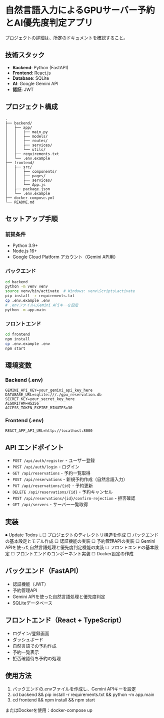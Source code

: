# 自然言語入力によるGPUサーバー予約とAI優先度判定アプリ

プロジェクトの詳細は、所定のドキュメントを確認すること。

## 技術スタック

- **Backend**: Python (FastAPI)
- **Frontend**: React.js
- **Database**: SQLite
- **AI**: Google Gemini API
- **認証**: JWT

## プロジェクト構成

```
.
├── backend/
│   ├── app/
│   │   ├── main.py
│   │   ├── models/
│   │   ├── routes/
│   │   ├── services/
│   │   └── utils/
│   ├── requirements.txt
│   └── .env.example
├── frontend/
│   ├── src/
│   │   ├── components/
│   │   ├── pages/
│   │   ├── services/
│   │   └── App.js
│   ├── package.json
│   └── .env.example
├── docker-compose.yml
└── README.md
```

## セットアップ手順

### 前提条件

- Python 3.9+
- Node.js 16+
- Google Cloud Platform アカウント（Gemini API用）

### バックエンド

```bash
cd backend
python -m venv venv
source venv/bin/activate  # Windows: venv\Scripts\activate
pip install -r requirements.txt
cp .env.example .env
# .envファイルにGemini APIキーを設定
python -m app.main
```

### フロントエンド

```bash
cd frontend
npm install
cp .env.example .env
npm start
```

## 環境変数

### Backend (.env)

```
GEMINI_API_KEY=your_gemini_api_key_here
DATABASE_URL=sqlite:///./gpu_reservation.db
SECRET_KEY=your_secret_key_here
ALGORITHM=HS256
ACCESS_TOKEN_EXPIRE_MINUTES=30
```

### Frontend (.env)

```
REACT_APP_API_URL=http://localhost:8000
```

## API エンドポイント

- `POST /api/auth/register` - ユーザー登録
- `POST /api/auth/login` - ログイン
- `GET /api/reservations` - 予約一覧取得
- `POST /api/reservations` - 新規予約作成（自然言語入力）
- `PUT /api/reservations/{id}` - 予約更新
- `DELETE /api/reservations/{id}` - 予約キャンセル
- `POST /api/reservations/{id}/confirm-rejection` - 拒否確認
- `GET /api/servers` - サーバー一覧取得

## 実装
⏺ Update Todos
  ⎿  ☐ プロジェクトのディレクトリ構造を作成
     ☐ バックエンドの基本設定とモデル作成
     ☐ 認証機能の実装
     ☐ 予約管理APIの実装
     ☐ Gemini APIを使った自然言語処理と優先度判定機能の実装
     ☐ フロントエンドの基本設定
     ☐ フロントエンドのコンポーネント実装
     ☐ Docker設定の作成

## バックエンド（FastAPI）
  - 認証機能（JWT）
  - 予約管理API
  - Gemini APIを使った自然言語処理と優先度判定
  - SQLiteデータベース

## フロントエンド（React + TypeScript）
  - ログイン/登録画面
  - ダッシュボード
  - 自然言語での予約作成
  - 予約一覧表示
  - 拒否確認待ち予約の処理

## 使用方法
  1. バックエンドの.envファイルを作成し、Gemini APIキーを設定
  2. cd backend && pip install -r requirements.txt && python -m app.main
  3. cd frontend && npm install && npm start

  またはDockerを使用：docker-compose up